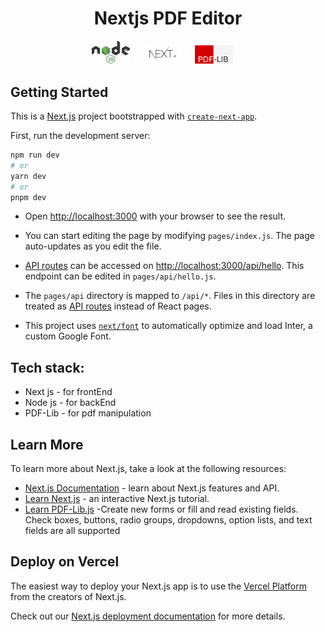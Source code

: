 

<h1 align="center"> Nextjs PDF Editor </h1>

<p align="center">  
        <img width="61" alt="nodeJS" src="https://github.com/Sangi19/edit-pdf/blob/main/images/Node.js.png"> &emsp;
        <img width="61" alt="nextjs" src="https://github.com/Sangi19/edit-pdf/blob/main/images/nextjs.png"> &emsp;
        <img width="61" alt="pdf" src="https://github.com/Sangi19/edit-pdf/blob/main/images/pdf.PNG"> &emsp;
</p>

## Getting Started
This is a [Next.js](https://nextjs.org/) project bootstrapped with [`create-next-app`](https://github.com/vercel/next.js/tree/canary/packages/create-next-app).

First, run the development server:

```bash
npm run dev 
# or
yarn dev
# or
pnpm dev
```

- Open [http://localhost:3000](http://localhost:3000) with your browser to see the result.

- You can start editing the page by modifying `pages/index.js`. The page auto-updates as you edit the file.

- [API routes](https://nextjs.org/docs/api-routes/introduction) can be accessed on [http://localhost:3000/api/hello](http://localhost:3000/api/hello). This endpoint can be edited in `pages/api/hello.js`.

- The `pages/api` directory is mapped to `/api/*`. Files in this directory are treated as [API routes](https://nextjs.org/docs/api-routes/introduction) instead of React pages.

- This project uses [`next/font`](https://nextjs.org/docs/basic-features/font-optimization) to automatically optimize and load Inter, a custom Google Font.

## Tech stack:
- Next js - for frontEnd
- Node js - for backEnd
- PDF-Lib - for pdf manipulation


## Learn More

To learn more about Next.js, take a look at the following resources:

- [Next.js Documentation](https://nextjs.org/docs) - learn about Next.js features and API.
- [Learn Next.js](https://nextjs.org/learn) - an interactive Next.js tutorial.
- [Learn PDF-Lib.js](https://pdf-lib.js.org/#fill-form) -Create new forms or fill and read existing fields. Check boxes, buttons, radio groups, dropdowns, option lists, and text fields are all supported

## Deploy on Vercel

The easiest way to deploy your Next.js app is to use the [Vercel Platform](https://vercel.com/new?utm_medium=default-template&filter=next.js&utm_source=create-next-app&utm_campaign=create-next-app-readme) from the creators of Next.js.

Check out our [Next.js deployment documentation](https://nextjs.org/docs/deployment) for more details.
